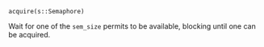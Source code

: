 ```
acquire(s::Semaphore)
```

Wait for one of the `sem_size` permits to be available, blocking until one can be acquired.
